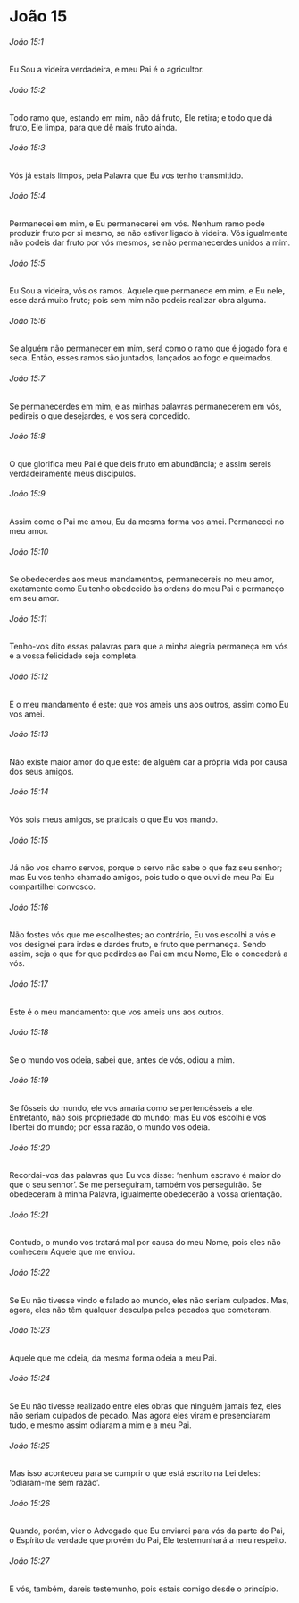 # João 15

###### João 15:1

Eu Sou a videira verdadeira, e meu Pai é o agricultor.

###### João 15:2

Todo ramo que, estando em mim, não dá fruto, Ele retira; e todo que dá fruto, Ele limpa, para que dê mais fruto ainda.

###### João 15:3

Vós já estais limpos, pela Palavra que Eu vos tenho transmitido.

###### João 15:4

Permanecei em mim, e Eu permanecerei em vós. Nenhum ramo pode produzir fruto por si mesmo, se não estiver ligado à videira. Vós igualmente não podeis dar fruto por vós mesmos, se não permanecerdes unidos a mim.

###### João 15:5

Eu Sou a videira, vós os ramos. Aquele que permanece em mim, e Eu nele, esse dará muito fruto; pois sem mim não podeis realizar obra alguma.

###### João 15:6

Se alguém não permanecer em mim, será como o ramo que é jogado fora e seca. Então, esses ramos são juntados, lançados ao fogo e queimados.

###### João 15:7

Se permanecerdes em mim, e as minhas palavras permanecerem em vós, pedireis o que desejardes, e vos será concedido.

###### João 15:8

O que glorifica meu Pai é que deis fruto em abundância; e assim sereis verdadeiramente meus discípulos.

###### João 15:9

Assim como o Pai me amou, Eu da mesma forma vos amei. Permanecei no meu amor.

###### João 15:10

Se obedecerdes aos meus mandamentos, permanecereis no meu amor, exatamente como Eu tenho obedecido às ordens do meu Pai e permaneço em seu amor.

###### João 15:11

Tenho-vos dito essas palavras para que a minha alegria permaneça em vós e a vossa felicidade seja completa.

###### João 15:12

E o meu mandamento é este: que vos ameis uns aos outros, assim como Eu vos amei.

###### João 15:13

Não existe maior amor do que este: de alguém dar a própria vida por causa dos seus amigos.

###### João 15:14

Vós sois meus amigos, se praticais o que Eu vos mando.

###### João 15:15

Já não vos chamo servos, porque o servo não sabe o que faz seu senhor; mas Eu vos tenho chamado amigos, pois tudo o que ouvi de meu Pai Eu compartilhei convosco.

###### João 15:16

Não fostes vós que me escolhestes; ao contrário, Eu vos escolhi a vós e vos designei para irdes e dardes fruto, e fruto que permaneça. Sendo assim, seja o que for que pedirdes ao Pai em meu Nome, Ele o concederá a vós.

###### João 15:17

Este é o meu mandamento: que vos ameis uns aos outros.

###### João 15:18

Se o mundo vos odeia, sabei que, antes de vós, odiou a mim.

###### João 15:19

Se fôsseis do mundo, ele vos amaria como se pertencêsseis a ele. Entretanto, não sois propriedade do mundo; mas Eu vos escolhi e vos libertei do mundo; por essa razão, o mundo vos odeia.

###### João 15:20

Recordai-vos das palavras que Eu vos disse: ‘nenhum escravo é maior do que o seu senhor’. Se me perseguiram, também vos perseguirão. Se obedeceram à minha Palavra, igualmente obedecerão à vossa orientação.

###### João 15:21

Contudo, o mundo vos tratará mal por causa do meu Nome, pois eles não conhecem Aquele que me enviou.

###### João 15:22

Se Eu não tivesse vindo e falado ao mundo, eles não seriam culpados. Mas, agora, eles não têm qualquer desculpa pelos pecados que cometeram.

###### João 15:23

Aquele que me odeia, da mesma forma odeia a meu Pai.

###### João 15:24

Se Eu não tivesse realizado entre eles obras que ninguém jamais fez, eles não seriam culpados de pecado. Mas agora eles viram e presenciaram tudo, e mesmo assim odiaram a mim e a meu Pai.

###### João 15:25

Mas isso aconteceu para se cumprir o que está escrito na Lei deles: ‘odiaram-me sem razão’.

###### João 15:26

Quando, porém, vier o Advogado que Eu enviarei para vós da parte do Pai, o Espírito da verdade que provém do Pai, Ele testemunhará a meu respeito.

###### João 15:27

E vós, também, dareis testemunho, pois estais comigo desde o princípio.

